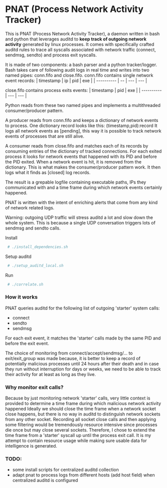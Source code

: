 # PNAT (Process Network Activity Tracker)
This is PNAT (Process Network Activity Tracker), a daemon written in bash and python that leverages auditd to __keep track of outgoing network activity__ generated by linux processes.
It comes with specifically crafted auditd rules to trace all syscalls associated with network traffic (connect, sendmsg, sendto) and process exit syscalls.

It is made of two components: a bash parser and a python tracker/logger.
Bash takes care of following audit logs in real time and writes into two named pipes: conn.fifo and close.fifo.
conn.fifo contains single network event records:
| timestamp  | ip | pid | exe | 
| ---------- | -- | --- | --- |

close.fifo contains process exits events:
| timestamp  | pid | exe |
| ---------- | --- | --- |

Python reads from these two named pipes and implements a multithreaded consumer/producer pattern.

A producer reads from conn.fifo and keeps a dictionary of network events to process. One dictionary record looks like this: (timestamp,pid):record
It logs all network events as [pending], this way it is possible to track network events of processes that are still alive.

A consumer reads from close.fifo and matches each of its records by consuming entries of the dictionary of tracked connections. 
For each exited process it looks for network events that happened with its PID and before the PID exited. 
When a network event is hit, it is removed from the dictionary. This is what makes the consumer/producer pattern work. 
It then logs what it finds as [closed] log records.

The result is a grepable logfile containing executable paths, IPs they communicated with and a time frame during which network events certainly happened.

PNAT is written with the intent of enriching alerts that come from any kind of network related logs.

Warning: outgoing UDP traffic will stress auditd a lot and slow down the whole system. This is because a single UDP conversation triggers lots of sendmsg and sendto calls.

Install
```bash
 # ./install_dependencies.sh
```

Setup auditd
```bash
 # ./setup_auditd_local.sh
```

Run
```bash
 # ./correlate.sh
```


### How it works
PNAT queries auditd for the following list of outgoing 'starter' system calls:
 * connect
 * sendto
 * sendmsg

For each exit event, it matches the 'starter' calls made by the same PID and before the exit event.

The choice of monitoring from connect/accept/sendmsg/... to exit/exit_group was made because, 
it is better to keep a record of potentially malicious processes until 24 hours after their death 
and in case they run without interruption for days or weeks, we need to be able to track their activity for at least as long as they live. 

### Why monitor exit calls?
Because by just monitoring network 'starter' calls, very little context is provided to determine a time frame during which malicious network activity happened 
Ideally we should close the time frame when a network socket close happens, but there is no way in auditd to distinguish network sockets from any other socket. Recording all socket close calls and then applying some filtering would be tremendously resource intensive since processes die once but may close several sockets. 
Therefore, I chose to extend the time frame from a 'starter' syscall up until the process exit call. It is my attempt to contain resource usage while making sure usable data for intelligence is generated. 

### TODO:
 - some install scripts for centralized auditd collection
 - adapt pnat to process logs from different hosts (add host field) when centralized auditd is configured
